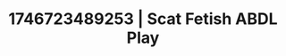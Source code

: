 ---
categories:
- Intimate storytelling
- AI-generated
- Sapphic desires
- Deep touch
- Moonlit passion
- Hands-on body
- ASMR
- Cosplay
image: /assets/images/1746723489253.jpg
layout: post
seo:
  description: Featured content with artistic ABDL Play, Scat Fetish. HD images available.
  keywords: ABDL Play, Scat Fetish
  og_image: /assets/images/1746723489253.jpg
  schema_type: VisualArtwork
tags:
- '#1746723489253'
- ABDL Play
- Scat Fetish
title: 1746723489253 | Scat Fetish ABDL Play
---
